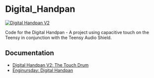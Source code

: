 Digital_Handpan
========================================

[![Digital Handpan V2](https://cdn.sparkfun.com/r/500-500/assets/home_page_posts/2/6/2/3/Digital_Handpan_V2-09.jpg)](https://cdn.sparkfun.com/assets/home_page_posts/2/6/2/3/Digital_Handpan_V2-09.jpg)

Code for the Digital Handpan - A project using capacitive touch on the Teensy in conjunction with the Teensy Audio Shield. 

Documentation
--------------

* [Digital Handpan V2: The Touch Drum](https://www.sparkfun.com/news/2623)
* [Enginursday: Digital Handpan](https://www.sparkfun.com/news/2222)
